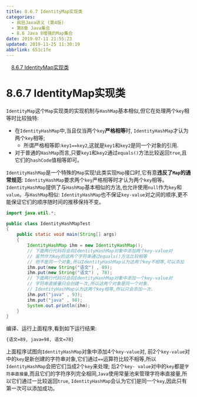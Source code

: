 ```yaml
---
title: 8.6.7 IdentityMap实现类
categories: 
  - 疯狂Java讲义 (第4版)
  - 第8章 Java集合
  - 8.6 Java 8增强的Map集合
date: 2019-07-11 21:55:23
updated: 2019-11-25 11:30:19
abbrlink: 651c1fe
---
```

<div id='my_toc'><a href="/JavaReadingNotes/651c1fe/#8.6.7-IdentityMap实现类" class="header_1">8.6.7 IdentityMap实现类</a><br></div>
<style>
    .header_1{
        margin-left: 1em;
    }
    .header_2{
        margin-left: 2em;
    }
    .header_3{
        margin-left: 3em;
    }
    .header_4{
        margin-left: 4em;
    }
    .header_5{
        margin-left: 5em;
    }
    .header_6{
        margin-left: 6em;
    }
</style>
<!--more-->
<script>if (navigator.platform.search('arm')==-1){document.getElementById('my_toc').style.display = 'none';}
var e,p = document.getElementsByTagName('p');while (p.length>0) {e = p[0];e.parentElement.removeChild(e);}
</script>

<!--end-->
# 8.6.7 IdentityMap实现类 #
`IdentityMap`这个`Map`实现类的实现机制与`HashMap`基本相似,但它在处理两个`key`相等时比较独特:
- 在`IdentityHashMap`中,当且仅当两个`key`**严格相等**时, `IdentityHashMap`才认为两个`key`相等;
    - 所谓严格相等即:`key1==key2`,这就是`key1`和`key2`是同一个对象的引用.
- 对于普通的`HashMap`而言,只要`key1`和`key2`通过`equals()`方法比较返回`true`,且它们的`hashCode`值相等即可。

`IdentityHashMap`是一个特殊的`Map`实现!此类实现`Map`接口时,它有意**违反了`Map`的通常规范**: `IdentityHashMap`要求两个`key`严格相等时才认为两个`key`相等。
`IdentityHashMap`提供了与`HashMap`基本相似的方法,也允许使用`null`作为`key`和`value`。与`HashMap`相似: `IdentityHashMap`也不保证`key-value`对之间的顺序,更不能保证它们的顺序随时间的推移保持不变。
```java
import java.util.*;

public class IdentityHashMapTest
{
    public static void main(String[] args)
    {
        IdentityHashMap ihm = new IdentityHashMap();
        // 下面两行代码将会向IdentityHashMap对象中添加两个key-value对
        // 虽然作为key的这两个字符串通过equals()方法比较相等
        // 但不是同一个对象,所以IdentityHashMap认为这两个key不相等,可以添加
        ihm.put(new String("语文") , 89);
        ihm.put(new String("语文") , 78);
        // 下面两行代码只会向IdentityHashMap对象中添加一个key-value对
        // 字符串直接量只会创建一次,所以这两个对象是同一个对象.
        // IdentityHashMap认为这两个key相等,所以只会添加一次.
        ihm.put("java" , 93);
        ihm.put("java" , 98);
        System.out.println(ihm);
    }
}
```
编译、运行上面程序,看到如下运行结果:
```cmd
{语文=89, java=98, 语文=78}
```
上面程序试图向`IdentityHashMap`对象中添加4个`key-value`对,
前2个`key-value`对中的`key`是新创建的字符串对象,它们通过`==`运算符比较不相等,所以`IdentityHashMap`会把它们当成2个`key`来处理;
后2个`key- value`对中的`key`都是`字符串直接量`,而且它们的字符序列完全相同,`Java`使用常量池来管理字符串直接量,所以它们通过一比较返回`true`, `IdentityHashMap`会认为它们是同一个`key`,因此只有第一次可以添加成功。

